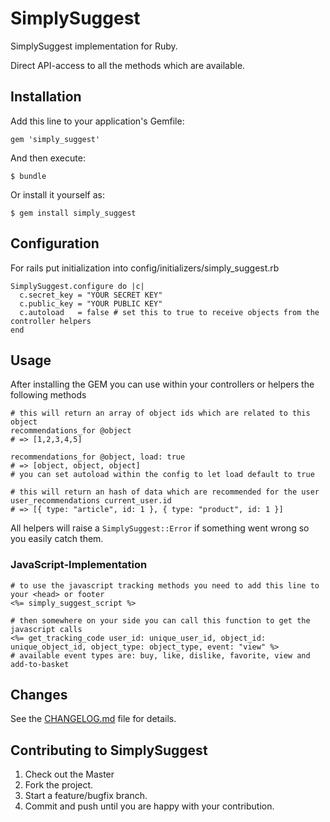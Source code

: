 # SimplySuggest

SimplySuggest implementation for Ruby.

Direct API-access to all the methods which are available.

## Installation

Add this line to your application's Gemfile:

	gem 'simply_suggest'

And then execute:

	$ bundle

Or install it yourself as:

	$ gem install simply_suggest

## Configuration

For rails put initialization into config/initializers/simply_suggest.rb

	SimplySuggest.configure do |c|
      c.secret_key = "YOUR SECRET KEY"
      c.public_key = "YOUR PUBLIC KEY"
      c.autoload   = false # set this to true to receive objects from the controller helpers
    end

## Usage

After installing the GEM you can use within your controllers or helpers the following methods

	# this will return an array of object ids which are related to this object
	recommendations_for @object
	# => [1,2,3,4,5]
	
	recommendations_for @object, load: true
	# => [object, object, object]
	# you can set autoload within the config to let load default to true

	# this will return an hash of data which are recommended for the user
	user_recommendations current_user.id
	# => [{ type: "article", id: 1 }, { type: "product", id: 1 }]

All helpers will raise a ``SimplySuggest::Error`` if something went wrong so you easily catch them.

### JavaScript-Implementation

	# to use the javascript tracking methods you need to add this line to your <head> or footer
	<%= simply_suggest_script %>

	# then somewhere on your side you can call this function to get the javascript calls
	<%= get_tracking_code user_id: unique_user_id, object_id: unique_object_id, object_type: object_type, event: "view" %>
	# available event types are: buy, like, dislike, favorite, view and add-to-basket

## Changes

See the [CHANGELOG.md](CHANGELOG.md) file for details.

## Contributing to SimplySuggest

1. Check out the Master
2. Fork the project.
3. Start a feature/bugfix branch.
4. Commit and push until you are happy with your contribution.